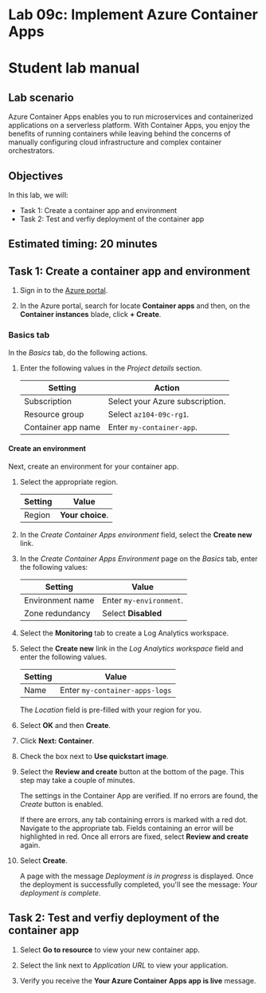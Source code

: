 # Lab 09c: Implement Azure Container Apps
# Student lab manual

## Lab scenario
Azure Container Apps enables you to run microservices and containerized applications on a serverless platform. With Container Apps, you enjoy the benefits of running containers while leaving behind the concerns of manually configuring cloud infrastructure and complex container orchestrators.

## Objectives

In this lab, we will:
- Task 1: Create a container app and environment
- Task 2: Test and verfiy deployment of the container app

## Estimated timing: 20 minutes

## Task 1: Create a container app and environment

1. Sign in to the [Azure portal](https://portal.azure.com).

1. In the Azure portal, search for locate **Container apps** and then, on the **Container instances** blade, click **+ Create**.

### Basics tab

In the *Basics* tab, do the following actions.

1. Enter the following values in the *Project details* section.

    | Setting | Action |
    |---|---|
    | Subscription | Select your Azure subscription. |
    | Resource group | Select `az104-09c-rg1`. |
    | Container app name |  Enter `my-container-app`. |

#### Create an environment

Next, create an environment for your container app.

1. Select the appropriate region.

    | Setting | Value |
    |--|--|
    | Region | **Your choice**. |

1. In the *Create Container Apps environment* field, select the **Create new** link.
1. In the *Create Container Apps Environment* page on the *Basics* tab, enter the following values:

    | Setting | Value |
    |--|--|
    | Environment name | Enter `my-environment`. |
    | Zone redundancy | Select **Disabled** |

1. Select the **Monitoring** tab to create a Log Analytics workspace.
1. Select the **Create new** link in the *Log Analytics workspace* field and enter the following values.

    | Setting | Value |
    |--|--|
    | Name | Enter `my-container-apps-logs` |
  
    The *Location* field is pre-filled with your region for you.

1. Select **OK** and then **Create**. 

1. Click **Next: Container**.

1. Check the box next to **Use quickstart image**.

1. Select the **Review and create** button at the bottom of the page. This step may take a couple of minutes. 

    The settings in the Container App are verified. If no errors are found, the *Create* button is enabled.  

    If there are errors, any tab containing errors is marked with a red dot.  Navigate to the appropriate tab.  Fields containing an error will be highlighted in red.  Once all errors are fixed, select **Review and create** again.

1. Select **Create**.

    A page with the message *Deployment is in progress* is displayed.  Once the deployment is successfully completed, you'll see the message: *Your deployment is complete*.
   
## Task 2: Test and verfiy deployment of the container app

1. Select **Go to resource** to view your new container app.

1. Select the link next to *Application URL* to view your application.

1. Verify you receive the **Your Azure Container Apps app is live** message.

